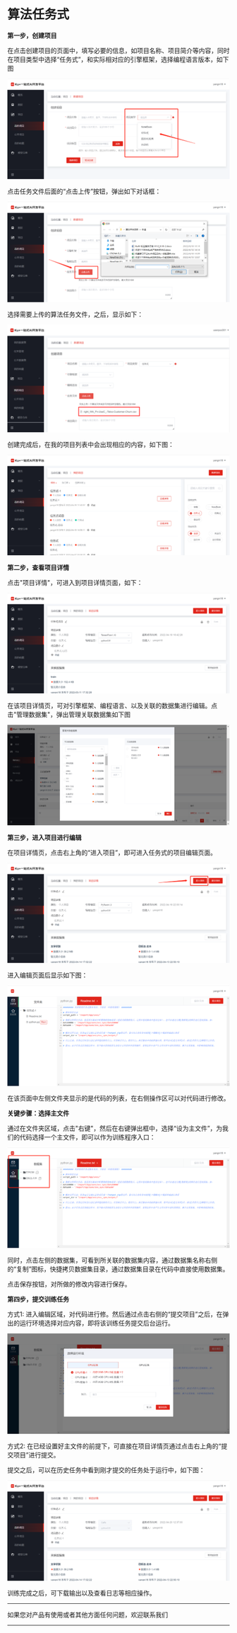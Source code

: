 # 算法任务式

**第一步，创建项目** 
 
在点击创建项目的页面中，填写必要的信息，如项目名称、项目简介等内容，同时在项目类型中选择“任务式”，和实际相对应的引擎框架，选择编程语言版本，如下图
  
![创建任务式项目](../../../../../image/AI-and-Machine-Learning/NeuFoundry/images/project/pro-003.png)

点击任务文件后面的“点击上传”按钮，弹出如下对话框：

![上传文件](../../../../../image/AI-and-Machine-Learning/NeuFoundry/images/project/pro-004.png)

选择需要上传的算法任务文件，之后，显示如下：

![确认上传](../../../../../image/AI-and-Machine-Learning/NeuFoundry/images/project/pro-005.png)

创建完成后，在我的项目列表中会出现相应的内容，如下图：

![创建完成](../../../../../image/AI-and-Machine-Learning/NeuFoundry/images/project/pro-006.png)

**第二步，查看项目详情**  

点击"项目详情"，可进入到项目详情页面，如下：
  
![查看详情1](../../../../../image/AI-and-Machine-Learning/NeuFoundry/images/project/pro-007.png)

在该项目详情页，可对引擎框架、编程语言、以及关联的数据集进行编辑。点击"管理数据集"，弹出管理关联数据集如下图
  
  ![查看详情2](../../../../../image/AI-and-Machine-Learning/NeuFoundry/images/project/pro-008.png)
  
  **第三步，进入项目进行编辑**  
  
在项目详情页，点击右上角的“进入项目”，即可进入任务式的项目编辑页面。

  ![编辑1](../../../../../image/AI-and-Machine-Learning/NeuFoundry/images/project/pro-009.png)
  
进入编辑页面后显示如下图：
   
  ![编辑2](../../../../../image/AI-and-Machine-Learning/NeuFoundry/images/project/pro-010.png)
  
在该页面中左侧文件夹显示的是代码的列表，在右侧操作区可以对代码进行修改。
  
  **关键步骤：选择主文件**  
  
通过在文件夹区域，点击"右键"，然后在右键弹出框中，选择“设为主文件”，为我们的代码选择一个主文件，即可以作为训练程序入口：
   
  ![选择主文件](../../../../../image/AI-and-Machine-Learning/NeuFoundry/images/project/pro-011.png)

同时，点击左侧的数据集，可看到所关联的数据集内容，通过数据集名称右侧的“复制”图标，快捷拷贝数据集目录，通过数据集目录在代码中直接使用数据集。

点击保存按钮，对所做的修改内容进行保存。
  
  **第四步，提交训练任务**  
  
方式1: 进入编辑区域，对代码进行修。然后通过点击右侧的“提交项目”之后，在弹出的运行环境选择对应内容，即将该训练任务提交后台运行。

 ![选择运行环境](../../../../../image/AI-and-Machine-Learning/NeuFoundry/images/project/pro-015.png)
 
方式2: 在已经设置好主文件的前提下，可直接在项目详情页通过点击右上角的“提交项目”进行提交。

 提交之后，可以在历史任务中看到刚才提交的任务处于运行中，如下图：

 ![查看历史运行任务](../../../../../image/AI-and-Machine-Learning/NeuFoundry/images/project/pro-016.png)

训练完成之后，可下载输出以及查看日志等相应操作。
  

---

如果您对产品有使用或者其他方面任何问题，欢迎联系我们

---
